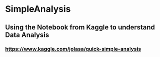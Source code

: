 # SimpleAnalysis
## Using the Notebook from Kaggle to understand Data Analysis
### https://www.kaggle.com/jolasa/quick-simple-analysis
